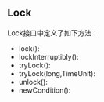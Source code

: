 ## Lock

Lock接口中定义了如下方法：

+ lock():
+ lockInterruptibly():
+ tryLock():
+ tryLock(long,TimeUnit):
+ unlock():
+ newCondition():

